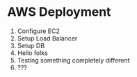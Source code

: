 # AWS Deployment
1. Configure EC2
2. Setup Load Balancer
3. Setup DB
4. Hello folks
5. Testing something completely different
6. ???